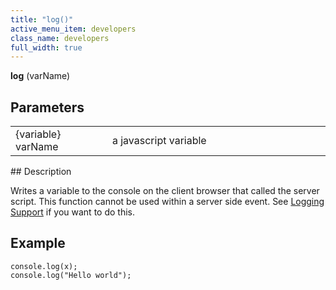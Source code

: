 ```yaml
---
title: "log()"
active_menu_item: developers
class_name: developers
full_width: true
---
```



**log** (varName)

## Parameters

<table>
<tr>
<td width="165">
{variable} varName

</td>
<td width="27">
</td>
<td width="688">
a javascript variable

</td>
</tr>
</table>
## Description

Writes a variable to the console on the client browser that called the server script. This function cannot be used within a server side event. See [Logging Support](/developers/user-guide/product-guide/advanced-features/logging-support/) if you want to do this.

## Example

    console.log(x);
    console.log("Hello world");
   

